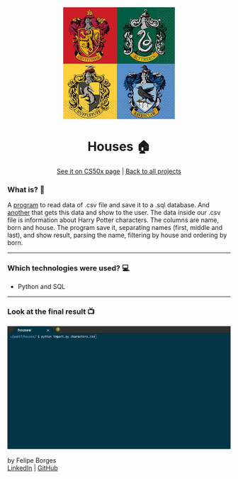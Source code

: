 <div align="center">	
	<img src="./.github/intro.jpg" alt="Movies" width="50%"/>	
</div>

<div align="center">
	<h1>Houses 🏠</h1>	
</div>

<div align="center">
	<a href="https://cs50.harvard.edu/x/2020/psets/7/houses/">See it on CS50x page</a> |
	<a href="https://github.com/felipejsborges/cs50_challenges#cs50x-challenges-">Back to all projects</a>
</div>

### What is? 🤔
A [program](./import.py) to read data of .csv file and save it to a .sql database. And [another](./roster.py) that gets this data and show to the user. The data inside our .csv file is information about Harry Potter characters. The columns are name, born and house. The program save it, separating names (first, middle and last), and show result, parsing the name, filtering by house and ordering by born.
<hr>

### Which technologies were used? 💻
- Python and SQL
<hr>

### Look at the final result 📺<br>
![housesgif](./.github/gif.gif)
<br>

by Felipe Borges<br>
[LinkedIn](https://www.linkedin.com/in/felipejsborges) | [GitHub](https://github.com/felipejsborges)

